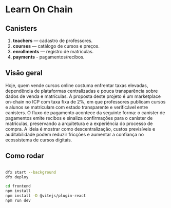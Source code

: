 # Learn On Chain

## Canisters
1. **teachers** — cadastro de professores.
2. **courses** — catálogo de cursos e preços.
3. **enrollments** — registro de matrículas.
4. **payments** - pagamentos/recibos.

## Visão geral

Hoje, quem vende cursos online costuma enfrentar taxas elevadas, dependência de plataformas centralizadas e pouca transparência sobre dados de venda e matrículas. A proposta deste projeto é um marketplace on-chain no ICP com taxa fixa de 2%, em que professores publicam cursos e alunos se matriculam com estado transparente e verificável entre canisters. O fluxo de pagamento acontece da seguinte forma: o canister de pagamentos emite recibos e sinaliza confirmações para o canister de matrículas, preservando a arquitetura e a experiência do processo de compra. A ideia é mostrar como descentralização, custos previsíveis e auditabilidade podem reduzir fricções e aumentar a confiança no ecossistema de cursos digitais.

## Como rodar
```bash

dfx start --background
dfx deploy

cd frontend
npm install
npm install -D @vitejs/plugin-react
npm run dev
```